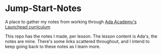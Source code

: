 # Jump-Start-Notes
A place to gather my notes from working through [Ada Academy's Launchpad curriculum](https://github.com/Ada-Developers-Academy/jump-start)

This repo has the notes I made, per lesson. The lesson content is Ada's, the notes are mine. There's some links scattered throughout, and I intend to keep going back to these notes as I learn more. 

